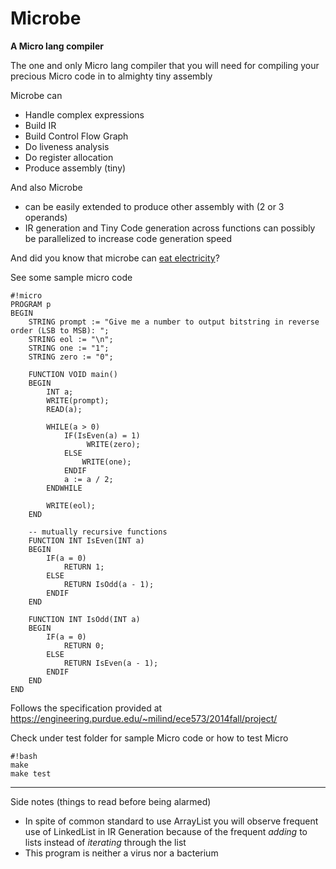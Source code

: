 # Microbe
**A Micro lang compiler**

The one and only Micro lang compiler that you will need for compiling your precious Micro code in to almighty tiny assembly

Microbe can

- Handle complex expressions
- Build IR
- Build Control Flow Graph
- Do liveness analysis
- Do register allocation
- Produce assembly (tiny)

And also Microbe

- can be easily extended to produce other assembly with (2 or 3 operands)
- IR generation and Tiny Code generation across functions can possibly be parallelized to increase code generation speed

And did you know that microbe can [eat electricity](http://www.iflscience.com/chemistry/scientists-reveal-how-microbe-eats-electricity)?

See some sample micro code
```
#!micro
PROGRAM p
BEGIN
    STRING prompt := "Give me a number to output bitstring in reverse order (LSB to MSB): ";
    STRING eol := "\n";
    STRING one := "1";
    STRING zero := "0";

    FUNCTION VOID main()
    BEGIN
        INT a;
        WRITE(prompt);
        READ(a);

        WHILE(a > 0)
            IF(IsEven(a) = 1)
                 WRITE(zero);
            ELSE
                WRITE(one);
            ENDIF
            a := a / 2;
        ENDWHILE

        WRITE(eol);
    END

    -- mutually recursive functions
    FUNCTION INT IsEven(INT a)
    BEGIN
        IF(a = 0)
            RETURN 1;
        ELSE
            RETURN IsOdd(a - 1);
        ENDIF
    END

    FUNCTION INT IsOdd(INT a)
    BEGIN
        IF(a = 0)
            RETURN 0;
        ELSE
            RETURN IsEven(a - 1);
        ENDIF
    END
END
```

Follows the specification provided at https://engineering.purdue.edu/~milind/ece573/2014fall/project/

Check under test folder for sample Micro code or how to test Micro
```
#!bash
make
make test
```
---

Side notes (things to read before being alarmed)

- In spite of common standard to use ArrayList you will observe frequent use of LinkedList in IR Generation because of the frequent *adding* to lists instead of *iterating* through the list
- This program is neither a virus nor a bacterium
